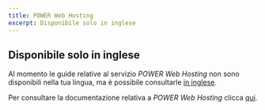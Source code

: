 ```yaml
---
title: POWER Web Hosting
excerpt: Disponibile solo in inglese
---
```


## Disponibile solo in inglese

Al momento le guide relative al servizio *POWER Web Hosting* non sono disponibili nella tua lingua, ma è possibile consultarle [in inglese](/products/ovhcloud-labs-power-web-hosting).

Per consultare la documentazione relativa a *POWER Web Hosting* clicca [qui](/products/ovhcloud-labs-power-web-hosting).
